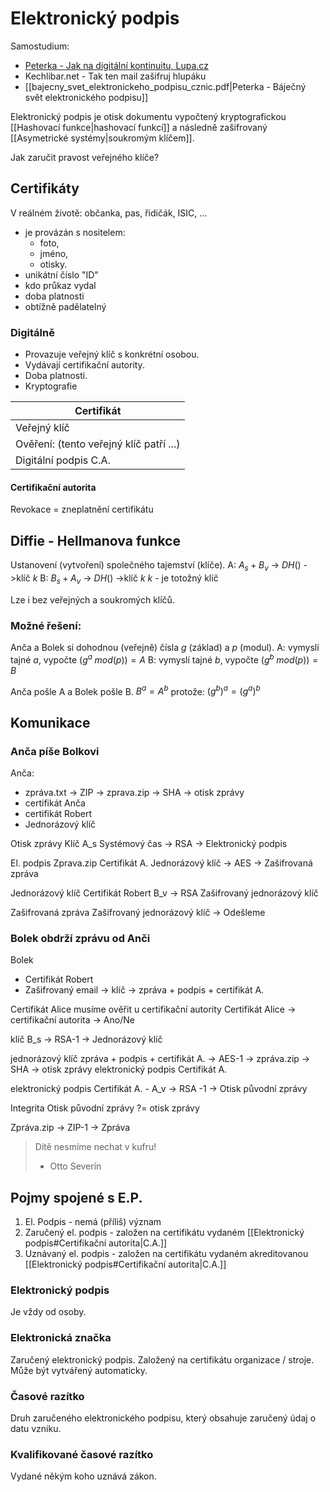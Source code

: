 # Elektronický podpis

Samostudium:
- [Peterka - Jak na digitální kontinuitu, Lupa.cz](https://www.lupa.cz/serialy/jak-na-digitalni-kontinuitu/)
- Kechlibar.net - Tak ten mail zašifruj hlupáku
- [[bajecny_svet_elektronickeho_podpisu_cznic.pdf|Peterka - Báječný svět elektronického podpisu]]

Elektronický podpis je otisk dokumentu vypočtený kryptografickou [[Hashovací funkce|hashovací funkcí]] a následně zašifrovaný [[Asymetrické systémy|soukromým klíčem]]. 

Jak zaručit pravost veřejného klíče?
## Certifikáty
V reálném životě: občanka, pas, řidičák, ISIC, ...
- je provázán s nositelem:
	- foto, 
	- jméno, 
	- otisky.
- unikátní číslo "ID"
- kdo průkaz vydal 
- doba platnosti
- obtížně padělatelný

### Digitálně
- Provazuje veřejný klíč s konkrétní osobou. 
- Vydávají certifikační autority.
- Doba platnosti.
- Kryptografie

| Certifikát                              |
| --------------------------------------- |
| Veřejný klíč                            |
| Ověření: (tento veřejný klíč patří ...) |
| Digitální podpis C.A.                   | 

#### Certifikační autorita
Revokace = zneplatnění certifikátu

## Diffie - Hellmanova funkce
Ustanovení (vytvoření) společného tajemství (klíče).
A: $A_s + B_v$ -> $DH()$ ->klíč $k$
B: $B_s + A_v$ -> $DH()$ ->klíč $k$
$k$ - je totožný klíč

Lze i bez veřejných a soukromých klíčů.

### Možné řešení:
Anča a Bolek si dohodnou (veřejně) čísla $g$ (základ) a $p$ (modul). 
A: vymyslí tajné $a$, vypočte $(g^a \; mod(p)) = A$
B: vymyslí tajné $b$, vypočte $(g^b \; mod(p)) = B$

Anča pošle A a Bolek pošle B.
$B^a = A^b$
protože:
$\left(g^b\right)^a = \left(g^a\right)^b$

## Komunikace

### Anča píše Bolkovi
Anča:
- zpráva.txt -> ZIP -> zprava.zip -> SHA -> otisk zprávy
- certifikát Anča
- certifikát Robert
- Jednorázový klíč

Otisk zprávy
Klíč A_s
Systémový čas
->
RSA
-> Elektronický podpis

El. podpis
Zprava.zip
Certifikát A.
Jednorázový klíč
->
AES
->
Zašifrovaná zpráva

Jednorázový klíč
Certifikát Robert
B_v
->
RSA
Zašifrovaný jednorázový klíč

Zašifrovaná zpráva
Zašifrovaný jednorázový klíč
->
Odešleme

### Bolek obdrží zprávu od Anči
Bolek
- Certifikát Robert
- Zašifrovaný email 
	-> klíč
	-> zpráva + podpis + certifikát A.

Certifikát Alice musíme ověřit u certifikační autority
Certifikát Alice -> certifikační autorita -> Ano/Ne

klíč
B_s 
-> 
RSA-1
->
Jednorázový klíč

jednorázový klíč
zpráva + podpis + certifikát A.
->
AES-1
->
zpráva.zip -> SHA -> otisk zprávy
elektronický podpis
Certifikát A.

elektronický podpis
Certifikát A. - A_v
->
RSA -1
->
Otisk původní zprávy

Integrita
Otisk původní zprávy ?= otisk zprávy

Zpráva.zip -> ZIP-1 -> Zpráva

> Dítě nesmíme nechat v kufru!
> - Otto Severín

## Pojmy spojené s E.P.
1. El. Podpis - nemá (příliš) význam
2. Zaručený el. podpis - založen na certifikátu vydaném [[Elektronický podpis#Certifikační autorita|C.A.]]
3. Uznávaný el. podpis - založen na certifikátu vydaném akreditovanou [[Elektronický podpis#Certifikační autorita|C.A.]]

### Elektronický podpis 
Je vždy od osoby.

### Elektronická značka
Zaručený elektronický podpis. Založený na certifikátu organizace / stroje. Může být vytvářený automaticky. 

### Časové razítko
Druh zaručeného elektronického podpisu, který obsahuje zaručený údaj o datu vzniku. 

### Kvalifikované časové razítko
Vydané někým koho uznává zákon. 

